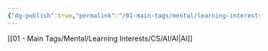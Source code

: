 ```yaml
---
{"dg-publish":true,"permalink":"/01-main-tags/mental/learning-interests/cs/ai/learning-ai/learning-ai/","created":"2024-10-11T12:57:27.449+05:30","updated":"2024-10-11T00:35:11.000+05:30"}
---
```


[[01 - Main Tags/Mental/Learning Interests/CS/AI/AI\|AI]]
